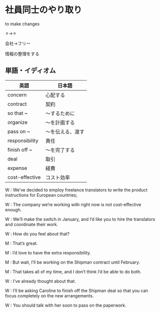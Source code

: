 # 社員同士のやり取り

to make changes 

⚪︎→⚪︎

会社→フリー

情報の整理をする

## 単語・イディオム

| 英語 | 日本語 |
| --- | --- |
| concern | 心配する |
| contract | 契約 |
| so that ~  | 〜するために |
| organize | 〜を計画する |
| pass on ~  | 〜を伝える、渡す |
| responsibility | 責任 |
| finish off ~  | 〜を完了する |
| deal | 取引 |
| expense | 経費 |
| cost-effective | コスト効率 |

W : We’ve decided to employ freelance translators to write the product instructions for European countries;

W : The company we’re working with right now is not cost-effective enough.

W : We’ll make the switch in January, and I’d like you to hire the translators and coordinate their work.

W : How do you feel about that?

M : That’s great.

M : I’d love to have the extra responsibility.

M : But wait, I’ll be working on the Shipman contract until February.

M : That takes all of my time, and I don’t think I’d be able to do both.

W : I’ve already thought about that.

W : I’ll be asking Caroline to finish off the Shipman deal so that you can focus completely on the new arrangements.

W : You should talk with her soon to pass on the paperwork.